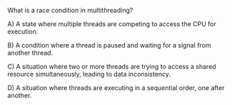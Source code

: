 What is a race condition in multithreading?

A) A state where multiple threads are competing to access the CPU for execution.

B) A condition where a thread is paused and waiting for a signal from another thread.

C) A situation where two or more threads are trying to access a shared resource simultaneously, leading to data inconsistency.

D) A situation where threads are executing in a sequential order, one after another.